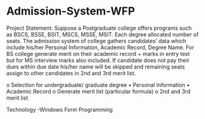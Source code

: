 # Admission-System-WFP

Project Statement: Suppose a Postgraduate college offers programs such as BSCS, BSSE, BSIT, MSCS, MSSE, MSIT. Each degree allocated number of seats. The admission system of college gathers candidates’ data which include his/her Personal Information, Academic Record, Degree Name. For BS college generate merit on their academic record + marks in entry test but for MS interview marks also included. If candidate does not pay their dues within due date his/her name will be skipped and remaining seats assign to other candidates in 2nd and 3rd merit list.

o	Selection for undergraduate/ graduate degree •	Personal Information •	Academic Record o	Generate merit list (particular formula) o	2nd and 3rd merit list

Technology
-Windows Form Programming
